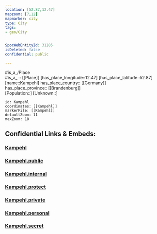 ```yaml
---
location: [52.87,12.47] 
mapzoom: [7,12] 
mapmarker: city 
type: City
tags:
- geo/City


SpocWebEntityId: 31285
isDeleted: false
confidential: public

---
```

#is_a_/Place  
#is_a_ :: [[Place]] 
[has_place_longitude::12.47] 
[has_place_latitude::52.87] 
[name::Kampehl] 
has_place_country:: [[Germany]]  
has_place_province:: [[Brandenburg]]  
[Population::] 
[Unknown::] 


```leaflet
id: Kampehl
coordinates: [[Kampehl]] 
markerFile: [[Kampehl]] 
defaultZoom: 11 
maxZoom: 18
```


## Confidential Links & Embeds: 

### [Kampehl](/_Standards/Earth/Continent/Europe/Europe~Central/Germany/Germany~East/Brandenburg/counties~Brandenburg/Ostprignitz-Ruppin/cities~Ostprignitz-Ruppin/Neustadt~Dosse/boroughs~Neust~Dosse/Neustadt~Dosse/Kampehl.md) 

### [Kampehl.public](/_public/Earth/Continent/Europe/Europe~Central/Germany/Germany~East/Brandenburg/counties~Brandenburg/Ostprignitz-Ruppin/cities~Ostprignitz-Ruppin/Neustadt~Dosse/boroughs~Neust~Dosse/Neustadt~Dosse/Kampehl.public.md) 

### [Kampehl.internal](/_internal/Earth/Continent/Europe/Europe~Central/Germany/Germany~East/Brandenburg/counties~Brandenburg/Ostprignitz-Ruppin/cities~Ostprignitz-Ruppin/Neustadt~Dosse/boroughs~Neust~Dosse/Neustadt~Dosse/Kampehl.internal.md) 

### [Kampehl.protect](/_protect/Earth/Continent/Europe/Europe~Central/Germany/Germany~East/Brandenburg/counties~Brandenburg/Ostprignitz-Ruppin/cities~Ostprignitz-Ruppin/Neustadt~Dosse/boroughs~Neust~Dosse/Neustadt~Dosse/Kampehl.protect.md) 

### [Kampehl.private](/_private/Earth/Continent/Europe/Europe~Central/Germany/Germany~East/Brandenburg/counties~Brandenburg/Ostprignitz-Ruppin/cities~Ostprignitz-Ruppin/Neustadt~Dosse/boroughs~Neust~Dosse/Neustadt~Dosse/Kampehl.private.md) 

### [Kampehl.personal](/_personal/Earth/Continent/Europe/Europe~Central/Germany/Germany~East/Brandenburg/counties~Brandenburg/Ostprignitz-Ruppin/cities~Ostprignitz-Ruppin/Neustadt~Dosse/boroughs~Neust~Dosse/Neustadt~Dosse/Kampehl.personal.md) 

### [Kampehl.secret](/_secret/Earth/Continent/Europe/Europe~Central/Germany/Germany~East/Brandenburg/counties~Brandenburg/Ostprignitz-Ruppin/cities~Ostprignitz-Ruppin/Neustadt~Dosse/boroughs~Neust~Dosse/Neustadt~Dosse/Kampehl.secret.md)

